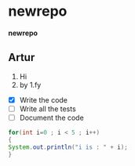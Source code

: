 # newrepo
**newrepo**
## Artur
1. Hi
2. by
 1.fy
- [X] Write the code
- [ ] Write all the tests
- [ ] Document the code
```java
for(int i=0 ; i < 5 ; i++)
{
System.out.println("i is : " + i);
}
